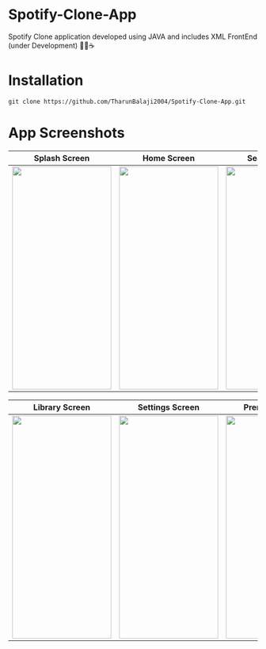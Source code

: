 # Spotify-Clone-App
Spotify Clone application developed using JAVA and includes XML FrontEnd (under Development) 👨‍💻☕


# Installation
```
git clone https://github.com/TharunBalaji2004/Spotify-Clone-App.git
```

# App Screenshots

| Splash Screen | Home Screen | Search Screen |
| :---: | :---: | :---: |
| <img src="https://user-images.githubusercontent.com/95350584/233107537-20c5deb6-0654-476a-89d3-f1d30f830edc.jpeg" width="200" height="450"> | <img src="https://user-images.githubusercontent.com/95350584/233107563-ba8e2f0c-7fee-4514-b622-d3181f5bcd87.jpeg" width="200" height="450"> | <img src="https://user-images.githubusercontent.com/95350584/233107565-ddf84bd2-0f11-4522-a962-b13f98994a7a.jpeg" width="200" height="450"> | 


| Library Screen | Settings Screen | Premium Screen |
| :---: | :---: | :---: |
| <img src="https://user-images.githubusercontent.com/95350584/233107569-e2cbbb74-75a9-4cf1-af56-2011aef49e79.jpeg" width="200" height="450"> | <img src="https://user-images.githubusercontent.com/95350584/233107575-a1e83973-740d-4218-83a2-49df3e7dafce.jpeg" width="200" height="450"> | <img src="https://user-images.githubusercontent.com/95350584/233107583-7e6d53e6-6864-494d-8228-f97f6fc0d1aa.jpeg" width="200" height="450"> |
